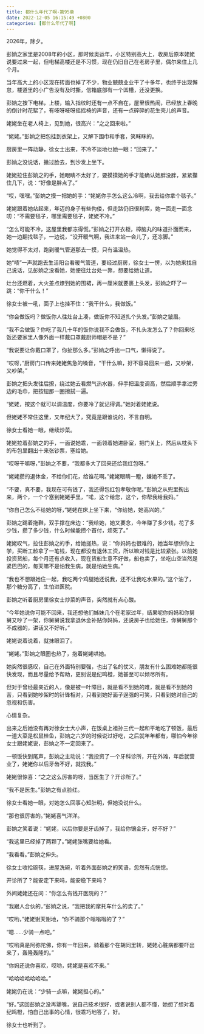 ```yaml
---
title: 都什么年代了啊-第95章
date: 2022-12-05 16:15:49 +0800
categories: [都什么年代了啊]
---
```


2026年，除夕。

彭姠之家里是2008年的小区，那时候奥运年，小区特别高大上，收房后原本姥姥说要过来一起，但电梯高楼还是不习惯，现在仍旧自己在老房子里，偶尔来住上几个月。

当年高大上的小区现在砖面也掉了不少，物业兢兢业业干了十多年，也终于出现懈怠，楼道里的小广告没有及时撕，信箱底部有一个凹槽，还没更换。

彭姠之按下电梯，上楼，输入指纹时还有一点不自在，屋里很热闹，已经放上春晚的倒计时花絮了，有吱呀吱呀摇摇椅的声音，还有一点碎碎的花生壳儿的声音。

姥姥坐在老人椅上，见到她，很高兴：“之之回来啦。”

“姥姥。”彭姠之把包挂到衣架上，又解下围巾和手套，笑眯眯的。

厨房里一阵动静，徐女士出来，不冷不淡地乜她一眼：“回来了。”

彭姠之没说话，撇过脸去，到沙发上坐下。

姥姥拉住彭姠之的手，她眼睛不太好了，要摸摸她的手才能确认她胖没胖，紧紧攥住几下，说：“好像是胖点了。”

“哎，嘿嘿。”彭姠之摸一把她的手：“姥姥你手怎么这么冷啊，我去给你拿个毯子。”

姥姥跟着她站起来，年迈的身子有些佝偻，但走路仍旧很利索，她一面走一面念叨：“不需要毯子，哪里需要毯子，姥姥不冷。”

“怎么可能不冷，这屋里我都冻得慌。”彭姠之打开衣柜，樟脑丸的味道扑面而来，她一边翻找毯子，一边说，“没开暖气啊，我进来站一会儿了，还冻脚。”

她觉得不太对，跑到暖气管道那去一摸，只有温温热。

她“啧”一声就跑去生活阳台看暖气管道，要经过厨房，徐女士一愣，以为她来找自己说话，见彭姠之没看她，她便往灶台处一靠，想要给她让道。

灶台还燃着，大火差点燎到她的围裙，再一厘米就要裹上头发，彭姠之吓了一跳：“你干什么！”

徐女士被一吼，面子上也挂不住：“我干什么，我做饭。”

“你会做饭吗？做饭你人往灶台上凑，做饭你不知道扎个头发。”彭姠之皱眉。

“我不会做饭？你吃了我几十年的饭你说我不会做饭，不扎头发怎么了？你回来吃饭还要家里人像外面一样戴口罩戴厨师帽是不是？”

“我说要让你戴口罩了，你扯那么多。”彭姠之呼出一口气，懒得说了。

“哎呀，”厨房门口传来姥姥焦急的嗓音，“干什么嘛，好不容易回来一趟，又吵架，又吵架。”

彭姠之把头发往后撩，绕过她去看燃气热水器，伸手把温度调高，然后顺手拿过旁边的毛巾，把按钮那一圈擦拭一遍。

“姥姥，按这个就可以调温度，你要冷了就记得调。”她对着姥姥说。

但姥姥不常住这里，又年纪大了，究竟是跟谁说的，不言自明。

徐女士看她一眼，继续炒菜。

姥姥拉着彭姠之的手，一面说她乖，一面领着她进卧室，把门关上，然后从枕头下的布包里翻出十来张钞票，塞给她。

“哎呀干嘛呀，”彭姠之不要，“我都多大了回来还给我红包呀。”

“姥姥攒的退休金，不给你们花，给谁花啊。”姥姥眼睛一瞪，嫌她不乖了。

“不要，真不要，我现在可有钱了，我还得包红包孝敬你呢。”彭姠之从兜里掏出来，两个，一个个塞到姥姥手里，“喏，这个给您，这个，你帮我给我妈。”

“你自己怎么不给她的呀，”姥姥在床上坐下来，“你给她，她高兴的。”

彭姠之踢着拖鞋，双手撑在床边：“我给她，她又要念，今年赚了多少钱，花了多少钱，攒了多少钱，什么时候能攒个首付，烦死了。”

姥姥叹气，拉住彭姠之的手，给她搓热，说：“你妈妈也很难的，她当年想供你上学，买断工龄拿了一笔钱，现在都没有退休工资，所以嘛对钱是比较紧张。以前她投资货船，每个月还有点收入，现在货船生意不好做，船也卖了，坐吃山空当然是紧巴巴的，每天嘛不是怕我生病，就是怕她生病。”

“我也不想跟她住一起，我吃两个鸡腿她还说我，还不让我吃水果的。”这个油了，那个糖分高了，生怕进医院。

彭姠之听着厨房里徐女士炒菜的声音，突然就有点心酸。

“今年她说你可能不回来，我还想他们姊妹几个在老家过年，结果呢你妈妈和你舅舅又吵了一架，你舅舅说我拿退休金补贴你妈妈，还说房子也给她住，你舅舅那个不成器的，讲话又不好听。”

姥姥说着说着，就抹眼泪了。

“姥姥。”彭姠之眼圈也热了，抱着姥姥哄她。

她突然很感叹，自己在外面特别要强，也出了名的仗义，朋友有什么困难她都能很快发现，而且尽量给予帮助，更别说是纪鸣橙，她甚至可以倾尽所有。

但对于曾经最亲近的人，像是被一叶障目，就是看不到她的难，就是看不到她的苦，只看到她吵架时的针锋相对，只看到她好面子逞强的可笑，只看到她对自己的忽视和伤害。

心情复杂。

出来之后她没有再对徐女士大小声，在饭桌上祖孙三代一起和平地吃了顿饭，最后一道大菜是松鼠桂鱼，彭姠之六岁的时候说过好吃，之后就年年都有，哪怕今年徐女士跟姥姥说，彭姠之不一定回来了。

一顿饭快到尾声，彭姠之主动说：“我投资了一个牙科诊所，开在外滩，年后就营业了，姥姥你以后牙齿不好，就找我。”

姥姥很惊喜：“之之这么厉害的呀，当医生了？开诊所了。”

“我不是医生。”彭姠之有点脸红。

徐女士看她一眼，对她怎么回事心知肚明，但她没说什么。

“那也很厉害的。”姥姥喜气洋洋。

彭姠之笑着说：“姥姥，以后你要是牙齿掉了，我给你镶金牙，好不好？”

“我这里已经掉了两颗了。”姥姥张嘴要给她看。

“我看看。”彭姠之伸头。

徐女士收拾碗筷，进屋洗碗，听着外面彭姠之的笑语，忽然有点恍惚。

开诊所了？能安定下来吗，能安稳下来吗？

外间姥姥还在问：“你怎么有钱开医院的？”

“我跟人合伙的，”彭姠之说，“我把我的摩托车什么的卖了。”

“哎哟，”姥姥谢天谢地，“你不骑那个嗡嗡嗡的了？”

“嗯……少骑一点吧。”

“哎哟真是阿弥陀佛，你有一年回来，骑着那个在胡同里转，姥姥心脏病都要吓出来了，轰隆轰隆的。”

“你妈还说你喜欢，哎哟，姥姥是喜欢不来。”

“哈哈哈哈哈哈哈。”

姥姥仍在说：“少骑一点嘛，姥姥担心的。”

“好。”这回彭姠之没再犟嘴，说自己技术很好，或者说别人都不懂，她想了想对着纪鸣橙，怕自己出事的心情，很乖巧地答了，好。

徐女士也听到了。


